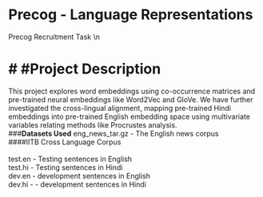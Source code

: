 # Precog - Language Representations
Precog Recruitment Task 
\n
# # #**Project Description**
This project explores word embeddings using co-occurrence matrices and pre-trained neural embeddings like Word2Vec and GloVe. We have further investigated the cross-lingual alignment, mapping pre-trained Hindi embeddings into pre-trained English embedding space using multivariate variables relating methods like Procrustes analysis.<br>
###**Datasets Used**
eng_news_tar.gz - The English news corpus<br>
####IITB Cross Language Corpus<br>  
test.en - Testing sentences in English   
test.hi - Testing sentences in Hindi   
dev.en - development sentences in English   
dev.hi - - development sentences in Hindi


